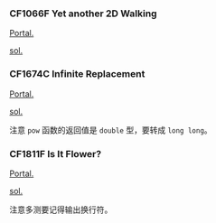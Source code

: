 ### CF1066F Yet another 2D Walking

[Portal.](https://www.luogu.com.cn/problem/CF1066F)

[sol.](https://www.luogu.com.cn/blog/ncwzdlsd/solution-cf1066f)

### CF1674C Infinite Replacement

[Portal.](https://www.luogu.com.cn/problem/CF1066F)

[sol.](https://blog.csdn.net/ncwzdlsd/article/details/134026171#t2)

注意 `pow` 函数的返回值是 `double` 型，要转成 `long long`。

### CF1811F Is It Flower?

[Portal.](https://www.luogu.com.cn/problem/CF1811F)

[sol.](https://www.luogu.com.cn/blog/ncwzdlsd/solution-cf1811f)

注意多测要记得输出换行符。